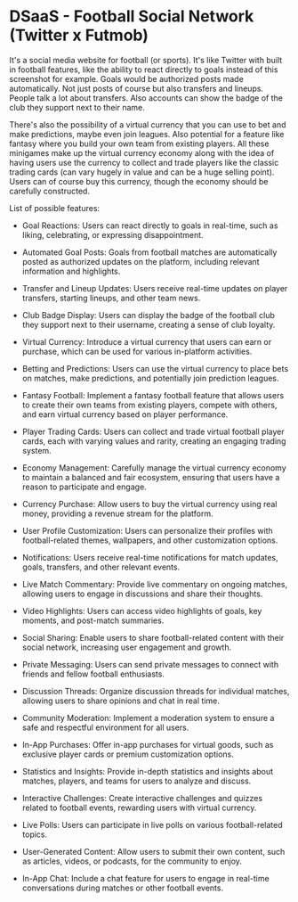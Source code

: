 # DSaaS - Football Social Network (Twitter x Futmob)

It's a social media website for football (or sports). It's like Twitter with built in football features, like the ability to react directly to goals instead of this screenshot for example. Goals would be authorized posts made automatically. Not just posts of course but also transfers and lineups. People talk a lot about transfers. Also accounts can show the badge of the club they support next to their name.
 
There's also the possibility of a virtual currency that you can use to bet and make predictions, maybe even join leagues. Also potential for a feature like fantasy where you build your own team from existing players. All these minigames make up the virtual currency economy along with the idea of having users use the currency to collect and trade players like the classic trading cards (can vary hugely in value and can be a huge selling point). Users can of course buy this currency, though the economy should be carefully constructed.

List of possible features:
  - Goal Reactions: Users can react directly to goals in real-time, such as liking, celebrating, or expressing disappointment.

  - Automated Goal Posts: Goals from football matches are automatically posted as authorized updates on the platform, including relevant information and highlights.

  - Transfer and Lineup Updates: Users receive real-time updates on player transfers, starting lineups, and other team news.

  - Club Badge Display: Users can display the badge of the football club they support next to their username, creating a sense of club loyalty.

  - Virtual Currency: Introduce a virtual currency that users can earn or purchase, which can be used for various in-platform activities.

  - Betting and Predictions: Users can use the virtual currency to place bets on matches, make predictions, and potentially join prediction leagues.

  - Fantasy Football: Implement a fantasy football feature that allows users to create their own teams from existing players, compete with others, and earn virtual currency based on player performance.

  - Player Trading Cards: Users can collect and trade virtual football player cards, each with varying values and rarity, creating an engaging trading system.

  - Economy Management: Carefully manage the virtual currency economy to maintain a balanced and fair ecosystem, ensuring that users have a reason to participate and engage.

  - Currency Purchase: Allow users to buy the virtual currency using real money, providing a revenue stream for the platform.

  - User Profile Customization: Users can personalize their profiles with football-related themes, wallpapers, and other customization options.

  - Notifications: Users receive real-time notifications for match updates, goals, transfers, and other relevant events.

  - Live Match Commentary: Provide live commentary on ongoing matches, allowing users to engage in discussions and share their thoughts.

  - Video Highlights: Users can access video highlights of goals, key moments, and post-match summaries.

  - Social Sharing: Enable users to share football-related content with their social network, increasing user engagement and growth.

  - Private Messaging: Users can send private messages to connect with friends and fellow football enthusiasts.

  - Discussion Threads: Organize discussion threads for individual matches, allowing users to share opinions and chat in real time.

  - Community Moderation: Implement a moderation system to ensure a safe and respectful environment for all users.

  - In-App Purchases: Offer in-app purchases for virtual goods, such as exclusive player cards or premium customization options.

  - Statistics and Insights: Provide in-depth statistics and insights about matches, players, and teams for users to analyze and discuss.

  - Interactive Challenges: Create interactive challenges and quizzes related to football events, rewarding users with virtual currency.

  - Live Polls: Users can participate in live polls on various football-related topics.

  - User-Generated Content: Allow users to submit their own content, such as articles, videos, or podcasts, for the community to enjoy.

  - In-App Chat: Include a chat feature for users to engage in real-time conversations during matches or other football events.
